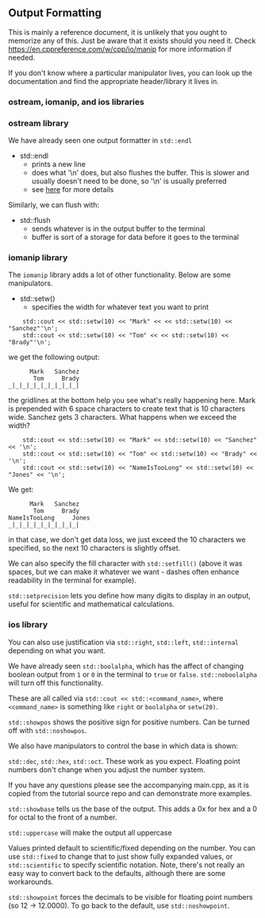 ## Output Formatting


This is mainly a reference document, it is unlikely that you ought to memorize any of this. Just be aware that it exists should you need it. Check https://en.cppreference.com/w/cpp/io/manip for more information if needed.

If you don't know where a particular manipulator lives, you can look up the documentation and find the appropriate header/library it lives in. 


### ostream, iomanip, and ios libraries


### ostream library

We have already seen one output formatter in `std::endl`
- std::endl
    - prints a new line
    - does what '\n' does, but also flushes the buffer. This is slower and usually doesn't need to be done, so '\n' is usually preferred
    - see [here](https://www.learncpp.com/cpp-tutorial/introduction-to-iostream-cout-cin-and-endl/) for more details

Similarly, we can flush with:
- std::flush
    - sends whatever is in the output buffer to the terminal
    - buffer is sort of a storage for data before it goes to the terminal

### iomanip library

The `iomanip` library adds a lot of other functionality. Below are some manipulators.  

- std::setw()
    - specifies the width for whatever text you want to print

```
    std::cout << std::setw(10) << "Mark" << << std::setw(10) << "Sanchez"'\n';
    std::cout << std::setw(10) << "Tom" << << std::setw(10) << "Brady"'\n';
```

we get the following output:

```
      Mark   Sanchez
       Tom     Brady
_|_|_|_|_|_|_|_|_|_|
```

the gridlines at the bottom help you see what's really happening here. Mark is prepended with 6 space characters to create text that is 10 characters wide. Sanchez gets 3 characters. What happens when we exceed the width?

```
    std::cout << std::setw(10) << "Mark" << std::setw(10) << "Sanchez" << '\n';
    std::cout << std::setw(10) << "Tom" << std::setw(10) << "Brady" << '\n';
    std::cout << std::setw(10) << "NameIsTooLong" << std::setw(10) << "Jones" << '\n';
```

We get:

```
      Mark   Sanchez
       Tom     Brady
NameIsTooLong     Jones
_|_|_|_|_|_|_|_|_|_|
```

in that case, we don't get data loss, we just exceed the 10 characters we specified, so the next 10 characters is slightly offset. 


We can also specify the fill character with `std::setfill()` (above it was spaces, but we can make it whatever we want - dashes often enhance readability in the terminal for example).


`std::setprecision` lets you define how many digits to display in an output, useful for scientific and mathematical calculations. 


### ios library

You can also use justification via `std::right`, `std::left`, `std::internal` depending on what you want. 


We have already seen `std::boolalpha`, which has the affect of changing boolean output from `1` or `0` in the terminal to `true` or `false`. `std::noboolalpha` will turn off this functionality. 

These are all called via `std::cout << std::<command_name>`, where `<command_name>` is something like `right` or `boolalpha` or `setw(20)`. 

`std::showpos` shows the positive sign for positive numbers. Can be turned off with `std::noshowpos`.

We also have manipulators to control the base in which data is shown:

`std::dec`, `std::hex`, `std::oct`. These work as you expect. Floating point numbers don't change when you adjust the number system. 

If you have any questions please see the accompanying main.cpp, as it is copied from the tutorial source repo and can demonstrate more examples.



`std::showbase` tells us the base of the output. This adds a 0x for hex and a 0 for octal to the front of a number. 

`std::uppercase` will make the output all uppercase 

Values printed default to scientific/fixed depending on the number. You can use `std::fixed` to change that to just show fully expanded values, or `std::scientific` to specify scientific notation. Note, there's not really an easy way to convert back to the defaults, although there are some workarounds. 

`std::showpoint` forces the decimals to be visible for floating point numbers (so 12 -> 12.0000). To go back to the default, use `std::noshowpoint`. 



